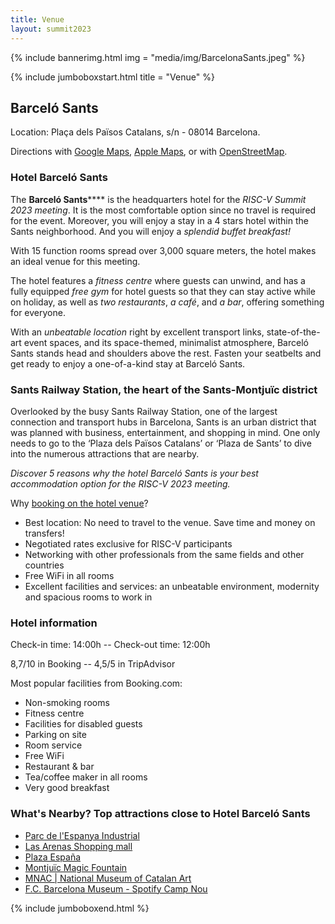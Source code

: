 ```yaml
---
title: Venue
layout: summit2023
---
```


{% include bannerimg.html 
    img = "media/img/BarcelonaSants.jpeg"
%}

{% include jumboboxstart.html 
    title = "Venue"
%}

## Barceló Sants

Location: Plaça dels Països Catalans, s/n - 08014 Barcelona.

Directions with [Google Maps](https://goo.gl/maps/DNoDT74zsk8p8YRu6), [Apple Maps](https://maps.apple.com/?address=Plaza%20Paisos%20Catalans,%2008014%20Barcelone,%20Barcelona,%20Espagne&auid=13206806577721018865&ll=41.380017,2.141846&lsp=9902&q=Pla%C3%A7a%20dels%20Pa%C3%AFsos%20Catalans), or with [OpenStreetMap](https://osm.org/go/xUbRZqKgJ).

### Hotel Barceló Sants

The **Barceló Sants****** is the headquarters hotel for the *RISC-V Summit
2023 meeting*. It is the most comfortable option since no travel is
required for the event. Moreover, you will enjoy a stay in a 4 stars
hotel within the Sants neighborhood. And you will enjoy a *splendid
buffet breakfast!*

With 15 function rooms spread over 3,000 square meters, the hotel
makes an ideal venue for this meeting.

The hotel features a *fitness centre* where guests can unwind, and has
a fully equipped *free gym* for hotel guests so that they can stay
active while on holiday, as well as *two restaurants*, *a café*, and
*a bar*, offering something for everyone.

With an *unbeatable location* right by excellent transport links,
state-of-the-art event spaces, and its space-themed, minimalist
atmosphere, Barceló Sants stands head and shoulders above the
rest. Fasten your seatbelts and get ready to enjoy a one-of-a-kind
stay at Barceló Sants.

### Sants Railway Station, the heart of the Sants-Montjuïc district

Overlooked by the busy Sants Railway Station, one of the largest
connection and transport hubs in Barcelona, Sants is an urban district
that was planned with business, entertainment, and shopping in
mind. One only needs to go to the ‘Plaza dels Països Catalans’ or
‘Plaza de Sants’ to dive into the numerous attractions that are
nearby.

*Discover 5 reasons why the hotel Barceló Sants is your best
 accommodation option for the RISC-V 2023 meeting.*

Why [booking on the hotel venue](accommodation.html)?

 - Best location: No need to travel to the venue. Save time and money
   on transfers!
 - Negotiated rates exclusive for RISC-V participants
 - Networking with other professionals from the same fields and other
   countries
 - Free WiFi in all rooms
 - Excellent facilities and services: an unbeatable environment,
   modernity and spacious rooms to work in

### Hotel information

Check-in time: 14:00h -- Check-out time: 12:00h

8,7/10 in Booking -- 4,5/5 in TripAdvisor

Most popular facilities from Booking.com:

 - Non-smoking rooms
 - Fitness centre
 - Facilities for disabled guests
 - Parking on site
 - Room service
 - Free WiFi
 - Restaurant & bar
 - Tea/coffee maker in all rooms
 - Very good breakfast

### What's Nearby? Top attractions close to Hotel Barceló Sants

 - [Parc de l'Espanya Industrial](https://www.barcelonaturisme.com/wv3/en/page/3883/parc-de-l-espanya-industrial.html)
 - [Las Arenas Shopping mall](https://www.arenasdebarcelona.com/EN)
 - [Plaza España](https://www.barcelonaturisme.com/wv3/es/page/4489/placa-espanya.html)
 - [Montjuïc Magic Fountain](https://www.barcelonaturisme.com/wv3/en/page/592/font-magica.html)
 - [MNAC | National Museum of Catalan Art](https://www.barcelonaturisme.com/wv3/en/museu/673/museu-nacional-d-art-de-catalunya.html)
 - [F.C. Barcelona Museum - Spotify Camp Nou](https://www.barcelonaturisme.com/wv3/en/museu/681/fc-barcelona-museu-spotify-camp-nou-tour.html)

{% include jumboboxend.html %}
